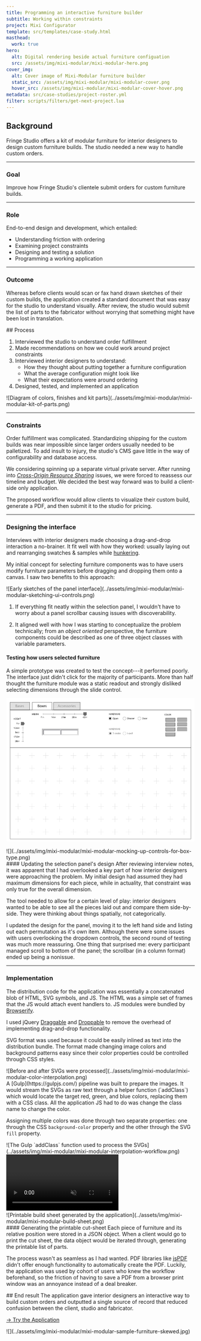 ```yaml
---
title: Programming an interactive furniture builder
subtitle: Working within constraints
project: Mixi Configurator
template: src/templates/case-study.html
masthead:
  work: true
hero:
  alt: Digital rendering beside actual furniture configuation 
  src: /assets/img/mixi-modular/mixi-modular-hero.png
cover_img:
  alt: Cover image of Mixi-Modular furniture builder
  static_src: /assets/img/mixi-modular/mixi-modular-cover.png
  hover_src: /assets/img/mixi-modular/mixi-modular-cover-hover.png
metadata: src/case-studies/project-roster.yml
filter: scripts/filters/get-next-project.lua
---
```


<section class="grid indenter:3/5 flip-top:kid border-top:3px border-accent:cyan">

## Background
Fringe Studio offers a kit of modular furniture for interior designers to design custom furniture builds. 
The studio needed a new way to handle custom orders.

---

### Goal 
Improve how Fringe Studio's clientele submit orders for custom furniture builds.


---

### Role 
End-to-end design and development, which entailed:

* Understanding friction with ordering
* Examining project constraints
* Designing and testing a solution
* Programming a working application

---
### Outcome
Whereas before clients would scan or fax hand drawn sketches of their custom builds, the application created a standard document that was easy for the studio to understand visually. After review, the studio would submit the list of parts to the fabricator without worrying that something might have been lost in translation.

</section>

<section class="grid indenter:3/2/4 split-lists flip-top:kid border-top:3px border-accent:magenta">
## Process
 
1. Interviewed the studio to understand order fulfillment
1. Made recommendations on how we could work around project constraints
1. Interviewed interior designers to understand:
    - How they thought about putting together a furniture configuration
    - What the average configuration might look like
    - What their expectations were around ordering
1. Designed, tested, and implemented an application 

<div class="bkg:grey pano" data-tab='0'>
![Diagram of colors, finishes and kit parts](../assets/img/mixi-modular/mixi-modular-kit-of-parts.png)
</div>

---

### Constraints 
Order fulfillment was complicated. Standardizing shipping for the custom builds was near impossible since larger orders usually needed to be palletized. To add insult to injury, the studio's CMS gave little in the way of configurability and database access.

We considering spinning up a separate virtual private server. After running into [_Cross-Origin Resource Sharing_](https://developer.mozilla.org/en-US/docs/Web/HTTP/CORS) issues, we were forced to reassess our timeline and budget. We decided the best way forward was to build a client-side only application.

The proposed workflow would allow clients to visualize their custom build, generate a PDF, and then submit it to the studio for pricing. 

---

### Designing the interface
Interviews with interior designers made choosing a drag-and-drop interaction a no-brainer. It fit well with how they worked: usually laying out and rearranging swatches & samples while [hunkering](https://articles.uie.com/hunkering/).

My initial concept for selecting furniture components was to have users modify furniture parameters before dragging and dropping them onto a canvas. I saw two benefits to this approach:

<div class="left-third" >
![Early sketches of the panel interface](../assets/img/mixi-modular/mixi-modular-sketching-ui-controls.png)
</div>

1. If everything fit neatly within the selection panel, I wouldn't have to worry about a panel scrollbar causing issues with discoverability.

2. It aligned well with how I was starting to conceptualize the problem technically; from an _object oriented_ perspective, the furniture components could be described as one of three object classes with variable parameters.    


#### Testing how users selected furniture
A simple prototype was created to test the concept---it performed poorly. The interface just didn't click for the majority of participants. More than half thought the furniture module was a static readout and strongly disliked selecting dimensions through the slide control.

![](../assets/img/mixi-modular/mixi-modular-early-version-control-panel-at-the-top.png)


<div class="half padding:size2" data-tab="0">
![](../assets/img/mixi-modular/mixi-modular-mocking-up-controls-for-box-type.png)
</div>

<!-- keep these elements in the same grid row -->
<div class="null">
#### Updating the selection panel's design
After reviewing interview notes, it was apparent that I had overlooked a key part of how interior designers were approaching the problem. My initial design had assumed they had maximum dimensions for each piece, while in actuality, that constraint was only true for the overall dimension.

The tool needed to allow for a certain level of play: interior designers wanted to be able to see all the pieces laid out and compare them side-by-side. They were thinking about things spatially, not categorically.

I updated the design for the panel, moving it to the left hand side and listing out each permutation as it's own item. Although there were some issues with users overlooking the dropdown controls, the second round of testing was much more reassuring. One thing that surprised me: every participant managed scroll to bottom of the panel; the scrollbar (in a column format) ended up being a nonissue.
</div>

---

### Implementation 
The distribution code for the application was essentially a concatenated blob of HTML, SVG symbols, and JS. The HTML was a simple set of frames that the JS would attach event handlers to. JS modules were bundled by [Browserify](http://browserify.org/).

I used jQuery [Draggable](https://jqueryui.com/draggable/) and [Droppable](https://jqueryui.com/droppable/) to remove the overhead of implementing drag-and-drop functionality.

SVG format was used because it could be easily inlined as text into the distribution bundle. The format made changing image colors and background patterns easy since their color properties could be controlled through CSS styles.

<div class='left-third'>
![Before and after SVGs were processed](../assets/img/mixi-modular/mixi-modular-color-interpolation.png)
</div>

<div class='left-third align-self:end'>
A [Gulp](https://gulpjs.com/) pipeline was built to prepare the images. It would stream the SVGs as raw text through a helper function (`addClass`) which would locate the target red, green, and blue colors, replacing them with a CSS class. All the application JS had to do was change the class name to change the color.

Assigning multiple colors was done through two separate properties: one through the CSS `background-color` property and the other through the SVG `fill` property.
</div>

<div class="cinch-up">
![The Gulp `addClass` function used to process the SVGs](../assets/img/mixi-modular/mixi-modular-interpolation-workflow.png)
</div>
 
<div class="bkg:grey pano" data-tab='0'>
<video autoplay playsinline muted loop>
  <source src="/assets/video/mixi-modular-configurator-demo.mp4" type="video/mp4">
</video>
</div>

<div class="border:img half margin-top:size3 cinch-up" data-tab="0" >
![Printable build sheet generated by the application](../assets/img/mixi-modular/mixi-modular-build-sheet.png)
</div>
<div class="null">
#### Generating the printable cut-sheet
Each piece of furniture and its relative position were stored in a JSON object. When a client would go to print the cut sheet, the data object would be iterated through, generating the printable list of parts.

The process wasn't as seamless as I had wanted. PDF libraries like [jsPDF](https://github.com/MrRio/jsPDF) didn't offer enough functionality to automatically create the PDF. Luckily, the application was used by cohort of users who knew the workflow beforehand, so the friction of having to save a PDF from a browser print window was an annoyance instead of a deal breaker. 
</div>

</section>

<section class="grid indenter:3/5 flip-top:kid border-top:3px border-accent:yellow">
## End result	 
The application gave interior designers an interactive way to build custom orders and outputted a single source of record that reduced confusion between the client, studio and fabricator.

<div>
<p class="h4 font:regular border padding:size2 margin-top:size3 display:inline-block text-align:center">
  <a href="https://xavier.valarino.com/fringe-studio/" >
    <span class="border-bottom:white"
	  aria-hidden="true">
	  →
    </span>
    Try the Application
  </a>
</p>
</div>

<div class="padding-stack">
![](../assets/img/mixi-modular/mixi-modular-sample-furniture-skewed.jpg)
</div>

</section>
